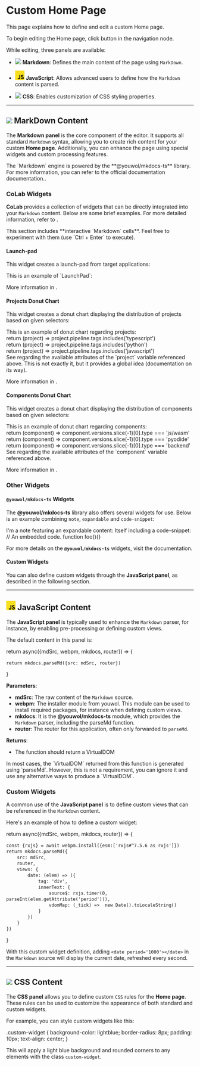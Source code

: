 # Custom Home Page

This page explains how to define and edit a custom Home page.

To begin editing the Home page, click <colabButton target='HomeEdit'></colabButton> button 
in the <navNode target="Home"></navNode> navigation node.

While editing, three panels are available:
*  <img src='../assets/icon-md.svg' width='25px'></img> **Markdown**: 
   Defines the main content of the page using `MarkDown`.

*  <img src='../assets/icon-js.svg' width='25px'></img> **JavaScript**:
   Allows advanced users to define how the `Markdown` content is parsed.

*  <img src='../assets/icon-css.svg' width='25px'></img> **CSS**: 
   Enables customization of CSS styling properties.

---

## <img src='../assets/icon-md.svg' width='25px'></img> MarkDown Content

The **Markdown panel** is the core component of the editor.
It supports all standard `Markdown` syntax, allowing you to create rich content for your custom **Home page**. 
Additionally, you can enhance the page using special widgets and custom processing features.

<note level="hint">
The `Markdown` engine is powered by the **@youwol/mkdocs-ts** library.
For more information, you can refer to the official documentation 
<mkdocsDoc nav="/tutorials/markdown">documentation</mkdocsDoc>..
</note>

### CoLab Widgets
**CoLab** provides a collection of widgets that can be directly integrated into your `Markdown` content.
Below are some brief examples. For more detailed information, refer to 
<apiLink target="ColabWidgets"></apiLink>.


<note level="hint">
This section includes **interactive `Markdown` cells**. 
Feel free to experiment with them (use `Ctrl + Enter` to execute).
</note>

#### Launch-pad

This widget creates a launch-pad from target applications:

<md-cell>
This is an example of `LaunchPad`:

<launchPad size='50px'>
   <app name="@youwol/mkdocs-ts-doc"></app>
   <app name="@youwol/rx-vdom-doc"></app>
   <app name="@youwol/webpm-client-doc"></app>
</launchPad>
</md-cell>

More information in <apiLink target="LaunchPadView"></apiLink>.

#### Projects Donut Chart

This widget creates a donut chart displaying the distribution of projects based on given selectors:

<md-cell>
This is an example of donut chart regarding projects:

<projectsDonutChart margin="70" width="75%">
    <section label="Typescript" style="fill:darkblue">
       return (project) => project.pipeline.tags.includes('typescript')
    </section>
    <section label="Python" style="fill:rebeccapurple">
       return (project) => project.pipeline.tags.includes('python')
    </section>
    <section  label="JavaScript" style="fill:yellow">
       return (project) => project.pipeline.tags.includes('javascript')
    </section>
</projectsDonutChart>
</md-cell>

<note level="hint">
See <apiLink target="Project"></apiLink> regarding the available attributes of the `project` variable 
referenced above.
<todo icon="warning">This is not exactly it, but it provides a global idea (documentation on its way).</todo>
</note>

More information in <apiLink target="ProjectsDonutChart"></apiLink>.

#### Components Donut Chart

This widget creates a donut chart displaying the distribution of components based on given selectors:

<md-cell>
This is an example of donut chart regarding components:

<componentsDonutChart margin="70" width="75%">
    <section label="JS/WASM" style="fill:darkblue">
       return (component) => component.versions.slice(-1)[0].type === 'js/wasm'
    </section>
    <section label="Pyodide" style="fill:rebeccapurple">
       return (component) => component.versions.slice(-1)[0].type === 'pyodide'
    </section>
    <section  label="Backend" style="fill:yellow">
       return (component) => component.versions.slice(-1)[0].type === 'backend'
    </section>
</componentsDonutChart>
</md-cell>

<note level="hint">
See <apiLink target="CdnPackageLight"></apiLink> regarding the available attributes of the `component` variable 
referenced above.
</note>

More information in  <apiLink target="ComponentsDonutChart"></apiLink>.

### Other Widgets

####  `@youwol/mkdocs-ts` Widgets

The **@youwol/mkdocs-ts** library also offers several widgets for use. 
Below is an example combining `note`, `expandable` and `code-snippet`:

<md-cell>
<note level="hint">
I'm a note featuring an expandable content:
<expandable icon="fas fa-question-circle" title="Details">
   Itself including a code-snippet:
   
   <code-snippet language="javascript">
   // An embedded code.
   function foo(){}
   </code-snippet>
</expandable>
</note>
</md-cell>

For more details on the **`@youwol/mkdocs-ts`** widgets, visit the
<mkdocsDoc nav="/tutorials/markdown">documentation</mkdocsDoc>.

#### Custom Widgets

You can also define custom widgets through the **JavaScript panel**, as described in the following section.

---

## <img src='../assets/icon-js.svg' width='25px'></img> JavaScript Content

The **JavaScript panel** is typically used to enhance the `Markdown` parser, for instance, 
by enabling pre-processing or defining custom views.

The default content in this panel is:

<code-snippet language='javascript'>
return async({mdSrc, webpm, mkdocs, router}) => {

    return mkdocs.parseMd({src: mdSrc, router})
}
</code-snippet>

**Parameters**:
*  **mdSrc**: The raw content of the `Markdown` source.
*  **<webpmDoc>webpm</webpmDoc>**: The installer module from youwol. 
   This module can be used to install required packages, for instance when defining custom views. 
*  **<mkdocsDoc>mkdocs</mkdocsDoc>**: It is the **@youwol/mkdocs-ts** module, which provides the `Markdown` parser, 
   including the <mkdocsDoc nav='/api/MainModule.parseMd'>parseMd</mkdocsDoc> function.
*  **<mkdocsDoc nav="/api/MainModule.Router">router</mkdocsDoc>**: The router for this application, 
   often only forwarded to `parseMd`.

**Returns**:
*  The function should return a <rxvdomDoc nav='/api.VirtualDOM'>VirtualDOM</rxvdomDoc>

<note level="hint">
In most cases, the `VirtualDOM` returned from this function is generated using `parseMd`. 
However, this is not a requirement, you can ignore it and use any alternative ways to produce a `VirtualDOM`.
</note>

### Custom Widgets

A common use of the **JavaScript panel** is to define custom views that can be referenced in the `Markdown` content.

Here's an example of how to define a custom widget:

<code-snippet language='javascript'>
return async({mdSrc, webpm, mkdocs, router}) => {

    const {rxjs} = await webpm.install({esm:['rxjs#^7.5.6 as rxjs']})
    return mkdocs.parseMd({
        src: mdSrc, 
        router,
        views: {
            date: (elem) => ({
                tag: 'div',
                innerText: {
                    source$: rxjs.timer(0, parseInt(elem.getAttribute('period'))),
                    vdomMap: (_tick) =>  new Date().toLocaleString()
                }
            })
        }
    })
}
</code-snippet>

With this custom widget definition, adding `<date period='1000'></date>` in the `Markdown` source will display the 
current date, refreshed every second.

---

## <img src='../assets/icon-css.svg' width='25px'></img> CSS Content

The **CSS panel** allows you to define custom `CSS` rules for the **Home page**. 
These rules can be used to customize the appearance of both standard and custom widgets.

For example, you can style custom widgets like this:

<code-snippet language='css'>
.custom-widget {
    background-color: lightblue;
    border-radius: 8px;
    padding: 10px;
    text-align: center;
}
</code-snippet>

This will apply a light blue background and rounded corners to any elements with the class `custom-widget`.